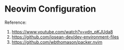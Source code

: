 # Neovim Configuration

Reference:
1. https://www.youtube.com/watch?v=vdn_pKJUda8
2. https://github.com/josean-dev/dev-environment-files
3. https://github.com/wbthomason/packer.nvim
